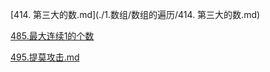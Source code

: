 [414. 第三大的数.md](./1.数组/数组的遍历/414. 第三大的数.md)

[485.最大连续1的个数](./1.数组/数组的遍历/485.最大连续1的个数.md)

[495.提莫攻击.md](./1.数组/数组的遍历/495.提莫攻击.md)